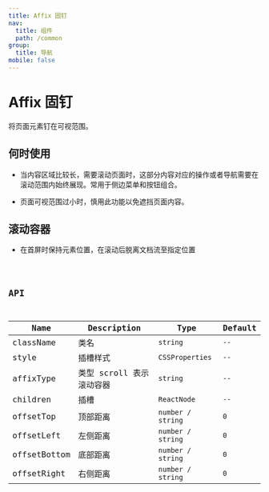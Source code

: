 ```yaml
---
title: Affix 固钉
nav:
  title: 组件
  path: /common
group:
  title: 导航
mobile: false
---
```


# Affix 固钉

将页面元素钉在可视范围。

## 何时使用

- 当内容区域比较长，需要滚动页面时，这部分内容对应的操作或者导航需要在滚动范围内始终展现。常用于侧边菜单和按钮组合。

- 页面可视范围过小时，慎用此功能以免遮挡页面内容。

## 滚动容器

- 在首屏时保持元素位置，在滚动后脱离文档流至指定位置

<code src="./demos/index1.tsx" />

## API

| Name         | Description              | Type              | Default |
| ------------ | ------------------------ | ----------------- | ------- |
| className    | 类名                     | `string`          | `--`    |
| style        | 插槽样式                 | `CSSProperties`   | `--`    |
| affixType    | 类型 scroll 表示滚动容器 | `string`          | `--`    |
| children     | 插槽                     | `ReactNode`       | `--`    |
| offsetTop    | 顶部距离                 | `number / string` | `0`     |
| offsetLeft   | 左侧距离                 | `number / string` | `0`     |
| offsetBottom | 底部距离                 | `number / string` | `0`     |
| offsetRight  | 右侧距离                 | `number / string` | `0`     |
